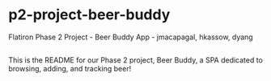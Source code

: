 # p2-project-beer-buddy
Flatiron Phase 2 Project - Beer Buddy App - jmacapagal, hkassow, dyang

##
This is the README for our Phase 2 project, Beer Buddy, a SPA dedicated to browsing, adding, and tracking beer!

